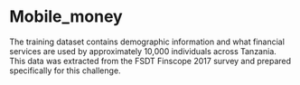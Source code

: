 # Mobile_money
The training dataset contains demographic information and what financial services are used by approximately 10,000 individuals across Tanzania. This data was extracted from the FSDT Finscope 2017 survey and prepared specifically for this challenge.
